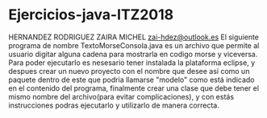 # Ejercicios-java-ITZ2018
HERNANDEZ RODRIGUEZ ZAIRA MICHEL
zai-hdez@outlook.es
El siguiente programa de nombre TextoMorseConsola.java es un archivo que permite al usuario digitar alguna cadena para mostrarla en codigo morse y viceversa.
Para poder ejecutarlo es nesesario tener instalada la plataforma eclipse, y despues crear un nuevo proyecto con el nombre que desee así como un paquete dentro de este que podria llamarse "modelo" como está indicado en el contenido del programa, finalmente crear una clase que debe tener el mismo nombre del archivo(para evitar complicaciones), y con estás instrucciones podras ejecutarlo y utilizarlo de manera correcta.
